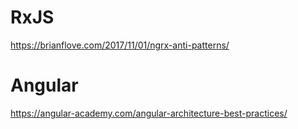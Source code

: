 # RxJS
https://brianflove.com/2017/11/01/ngrx-anti-patterns/

# Angular
https://angular-academy.com/angular-architecture-best-practices/
